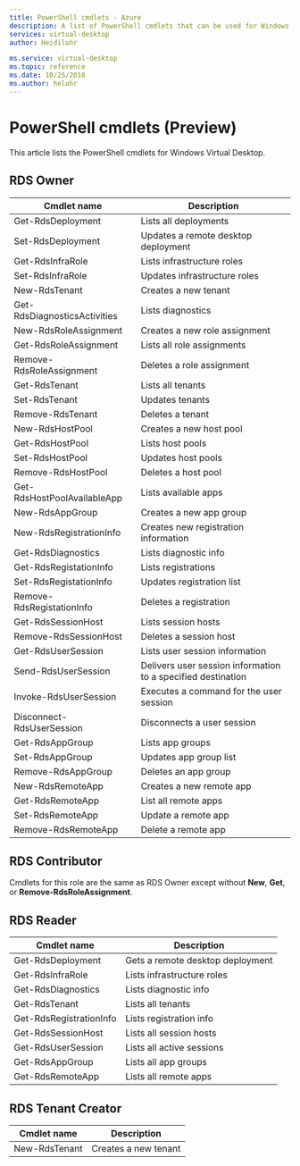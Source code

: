 ```yaml
---
title: PowerShell cmdlets - Azure
description: A list of PowerShell cmdlets that can be used for Windows Virtual Desktop.
services: virtual-desktop
author: Heidilohr

ms.service: virtual-desktop
ms.topic: reference
ms.date: 10/25/2018
ms.author: helohr
---
```

# PowerShell cmdlets (Preview)

This article lists the PowerShell cmdlets for Windows Virtual Desktop.

## RDS Owner

|Cmdlet name|Description|
|---|---|
|Get-RdsDeployment|Lists all deployments|
|Set-RdsDeployment|Updates a remote desktop deployment|
|Get-RdsInfraRole|Lists infrastructure roles|
|Set-RdsInfraRole|Updates infrastructure roles|
|New-RdsTenant|Creates a new tenant|
|Get-RdsDiagnosticsActivities|Lists diagnostics|
|New-RdsRoleAssignment|Creates a new role assignment|
|Get-RdsRoleAssignment|Lists all role assignments|
|Remove-RdsRoleAssignment|Deletes a role assignment|
|Get-RdsTenant|Lists all tenants|
|Set-RdsTenant|Updates tenants|
|Remove-RdsTenant|Deletes a tenant|
|New-RdsHostPool|Creates a new host pool|
|Get-RdsHostPool|Lists host pools|
|Set-RdsHostPool|Updates host pools|
|Remove-RdsHostPool|Deletes a host pool|
|Get-RdsHostPoolAvailableApp|Lists available apps|
|New-RdsAppGroup|Creates a new app group|
|New-RdsRegistrationInfo|Creates new registration information|
|Get-RdsDiagnostics|Lists diagnostic info|
|Get-RdsRegistationInfo|Lists registrations|
|Set-RdsRegistationInfo|Updates registration list|
|Remove-RdsRegistationInfo|Deletes a registration|
|Get-RdsSessionHost|Lists session hosts|
|Remove-RdsSessionHost|Deletes a session host|
|Get-RdsUserSession|Lists user session information|
|Send-RdsUserSession|Delivers user session information to a specified destination|
|Invoke-RdsUserSession|Executes a command for the user session|
|Disconnect-RdsUserSession|Disconnects a user session|
|Get-RdsAppGroup|Lists app groups|
|Set-RdsAppGroup|Updates app group list|
|Remove-RdsAppGroup|Deletes an app group|
|New-RdsRemoteApp|Creates a new remote app|
|Get-RdsRemoteApp|List all remote apps|
|Set-RdsRemoteApp|Update a remote app|
|Remove-RdsRemoteApp|Delete a remote app|

## RDS Contributor

Cmdlets for this role are the same as RDS Owner except without **New**, **Get**, or **Remove-RdsRoleAssignment**.

## RDS Reader

|Cmdlet name|Description|
|---|---|
|Get-RdsDeployment|Gets a remote desktop deployment|
|Get-RdsInfraRole|Lists infrastructure roles|
|Get-RdsDiagnostics|Lists diagnostic info|
|Get-RdsTenant|Lists all tenants|
|Get-RdsRegistrationInfo|Lists registration info|
|Get-RdsSessionHost|Lists all session hosts|
|Get-RdsUserSession|Lists all active sessions|
|Get-RdsAppGroup|Lists all app groups|
|Get-RdsRemoteApp|Lists all remote apps|

## RDS Tenant Creator

|Cmdlet name|Description|
|---|---|
|New-RdsTenant|Creates a new tenant|
